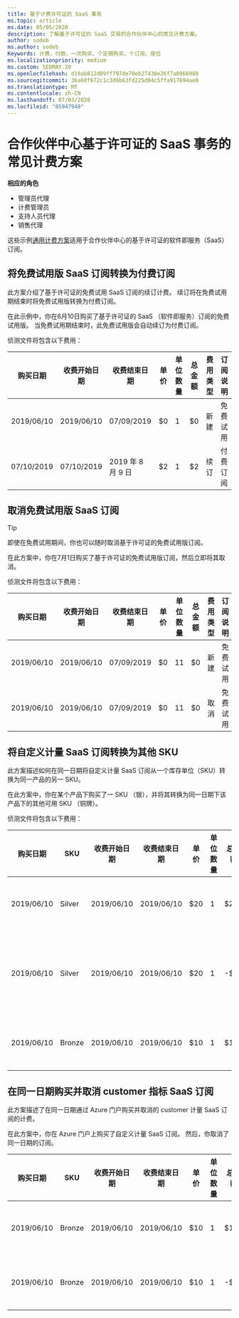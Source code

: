 ```yaml
---
title: 基于计费许可证的 SaaS 事务
ms.topic: article
ms.date: 05/05/2020
description: 了解基于许可证的 SaaS 交易的合作伙伴中心的常见计费方案。
author: sodeb
ms.author: sodeb
Keywords: 计费，付款，一次购买，个定期购买，个订阅，座位
ms.localizationpriority: medium
ms.custom: SEOMAY.20
ms.openlocfilehash: d19ab812d09ff797de70eb27430e26f7a0966980
ms.sourcegitcommit: 36a60f672c1c3d6b63fd225d04c5ffa917694ae0
ms.translationtype: MT
ms.contentlocale: zh-CN
ms.lasthandoff: 07/03/2020
ms.locfileid: "85947948"
---
```

# <a name="common-billing-scenarios-for-license-based-saas-transactions-in-partner-center"></a>合作伙伴中心基于许可证的 SaaS 事务的常见计费方案

**相应的角色**

- 管理员代理
- 计费管理员
- 支持人员代理
- 销售代理


这些示例[通用计费方案](common-billing-scenarios.md)适用于合作伙伴中心的基于许可证的软件即服务（SaaS）订阅。

## <a name="convert-a-free-trial-saas-subscription-to-a-paid-subscription"></a>将免费试用版 SaaS 订阅转换为付费订阅

此方案介绍了基于许可证的免费试用 SaaS 订阅的续订计费。 续订将在免费试用期结束时将免费试用版转换为付费订阅。

在此示例中，你在6月10日购买了基于许可证的 SaaS （软件即服务）订阅的免费试用版。 当免费试用期结束时，此免费试用版会自动续订为付费订阅。

侦测文件将包含以下费用：

| 购买日期 | 收费开始日期 | 收费结束日期 | 单价 | 单位数量 | 总金额 | 费用类型 | 订阅说明 |
| ------------- | ----------------- | --------------- | ---------- | ------------- | ------------ | ----------- | ----------------- |
| 2019/06/10 | 2019/06/10 | 07/09/2019 | $0 | 1 | $0 | 新建 | 免费试用 |
| 07/10/2019 | 07/10/2019 | 2019 年 8 月 9 日 | $2 | 1 | $2 | 续订 | 付费订阅 |

## <a name="cancel-a-free-trial-saas-subscription"></a>取消免费试用版 SaaS 订阅

> [!TIP]
> 即使在免费试用期间，你也可以随时取消基于许可证的免费试用版订阅。

在此方案中，你在7月1日购买了基于许可证的免费试用版订阅，然后立即将其取消。

侦测文件将包含以下费用：

| 购买日期 | 收费开始日期 | 收费结束日期 | 单价 | 单位数量 | 总金额 | 费用类型 | 订阅说明 |
| ------------- | ----------------- | --------------- | ---------- | ------------- | ------------ | ----------- | ----------------- |
| 2019/06/10 | 2019/06/10 | 07/09/2019 | $0 | 11 | $0 | 新建 | 免费试用 |
| 2019/06/10 | 2019/06/10 | 07/09/2019 | $0 | 11 | $0 | 取消 | 免费试用 |

## <a name="convert-custom-meter-saas-subscription-to-another-sku"></a>将自定义计量 SaaS 订阅转换为其他 SKU

此方案描述如何在同一日期将自定义计量 SaaS 订阅从一个库存单位（SKU）转换为同一产品的另一 SKU。

在此方案中，你在某个产品下购买了一 SKU （银），并将其转换为同一日期下该产品下的其他可用 SKU （铜牌）。

侦测文件将包含以下费用：

| 购买日期 | SKU | 收费开始日期 | 收费结束日期 | 单价 | 单位数量 | 总金额 | 费用类型 | 订阅说明 |
| ------------- | ----------------- | ----------------- | --------------- | ---------- | ------------- | ------------ | ----------- | ----------------- |
| 2019/06/10 | Silver | 2019/06/10 | 2019/06/10 | $20 | 1 | $20 | 新建 | 自定义计量 SaaS 订阅 |
| 2019/06/10 | Silver | 2019/06/10 | 2019/06/10 | $20 | 1 | -$20 | 转换 | 自定义计量 SaaS 订阅的按比例 rebill |
| 2019/06/10 | Bronze | 2019/06/10 | 2019/06/10 | $10 | 1 | $10 | 转换 | 自定义计量 SaaS 订阅 |

## <a name="purchase-and-cancel-a-customer-meter-saas-subscription-on-same-date"></a>在同一日期购买并取消 customer 指标 SaaS 订阅

此方案描述了在同一日期通过 Azure 门户购买并取消的 customer 计量 SaaS 订阅的计费。

在此方案中，你在 Azure 门户上购买了自定义计量 SaaS 订阅。 然后，你取消了同一日期的订阅。

| 购买日期 | SKU | 收费开始日期 | 收费结束日期 | 单价 | 单位数量 | 总金额 | 费用类型 | 订阅说明 |
| ------------- | ------------- |----------------- | --------------- | ---------- | ------------- | ------------ | ----------- | ----------------- |
| 2019/06/10 | Bronze | 2019/06/10 | 2019/06/10 | $10 | 1 | $10 | 新建 | 自定义计量 SaaS 订阅 |
| 2019/06/10 | Bronze | 2019/06/10 | 2019/06/10 | $10 | 1 | -$10 | CancelImmediate | 自定义计量 SaaS 订阅 |
